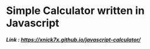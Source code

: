 # Simple Calculator written in Javascript
##### Link : https://xnick7x.github.io/javascript-calculator/
